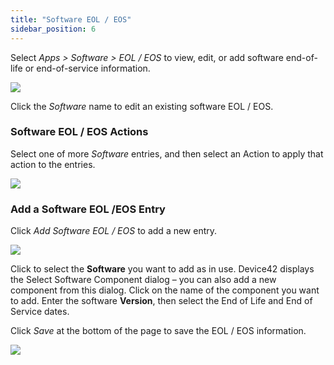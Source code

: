 ```yaml
---
title: "Software EOL / EOS"
sidebar_position: 6
---
```


Select _Apps > Software > EOL / EOS_ to view, edit, or add software end-of-life or end-of-service information.

![](/assets/images/WEB-293_Software-EOL-View.png)

Click the _Software_ name to edit an existing software EOL / EOS.

### Software EOL / EOS Actions

Select one of more _Software_ entries, and then select an Action to apply that action to the entries.

![](/assets/images/WEB-293_Software-EOL-View-Actions-Menu.png)

### Add a Software EOL /EOS Entry

Click _Add Software EOL / EOS_ to add a new entry.

![](/assets/images/WEB-293_Software-EOL-Add.png)

Click to select the **Software** you want to add as in use. Device42 displays the Select Software Component dialog – you can also add a new component from this dialog. Click on the name of the component you want to add. Enter the software **Version**, then select the End of Life and End of Service dates.

Click _Save_ at the bottom of the page to save the EOL / EOS information.

![](/assets/images/WEB-293_Software-In-Use-Add-Select-Component-1.png)
